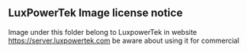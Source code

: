 ## LuxPowerTek Image license notice

Image under this folder belong to LuxpowerTek in website https://server.luxpowertek.com be aware about using it for commercial